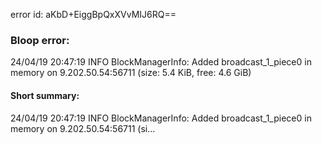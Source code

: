 error id: aKbD+EiggBpQxXVvMIJ6RQ==
### Bloop error:

24/04/19 20:47:19 INFO BlockManagerInfo: Added broadcast_1_piece0 in memory on 9.202.50.54:56711 (size: 5.4 KiB, free: 4.6 GiB)
#### Short summary: 

24/04/19 20:47:19 INFO BlockManagerInfo: Added broadcast_1_piece0 in memory on 9.202.50.54:56711 (si...